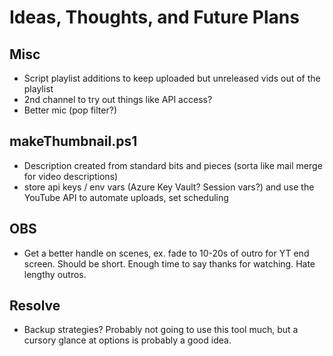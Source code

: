 # Ideas, Thoughts, and Future Plans

## Misc
- Script playlist additions to keep uploaded but unreleased vids out of the playlist
- 2nd channel to try out things like API access?
- Better mic (pop filter?)

## makeThumbnail.ps1
- Description created from standard bits and pieces (sorta like mail merge for video descriptions)
- store api keys / env vars (Azure Key Vault? Session vars?) and use the YouTube API to automate uploads, set scheduling

## OBS
- Get a better handle on scenes, ex. fade to 10-20s of outro for YT end screen. Should be short. Enough time to say thanks for watching. Hate lengthy outros.

## Resolve
- Backup strategies? Probably not going to use this tool much, but a cursory glance at options is probably a good idea.